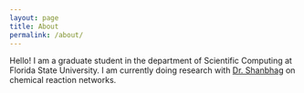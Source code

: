 ```yaml
---
layout: page
title: About
permalink: /about/
---
```

Hello! I am a graduate student in the department of Scientific Computing at Florida State
University. I am currently doing research with [Dr. Shanbhag](https://people.sc.fsu.edu/~sshanbhag/)
on chemical reaction networks.
